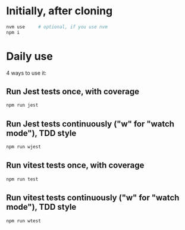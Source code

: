 # Initially, after cloning

``` Bash
nvm use     # optional, if you use nvm
npm i
```

# Daily use

4 ways to use it:

## Run Jest tests once, with coverage

``` Bash
npm run jest
```

## Run Jest tests continuously ("w" for "watch mode"), TDD style

``` Bash
npm run wjest
```

## Run vitest tests once, with coverage

``` Bash
npm run test
```

## Run vitest tests continuously ("w" for "watch mode"), TDD style

``` Bash
npm run wtest
```

